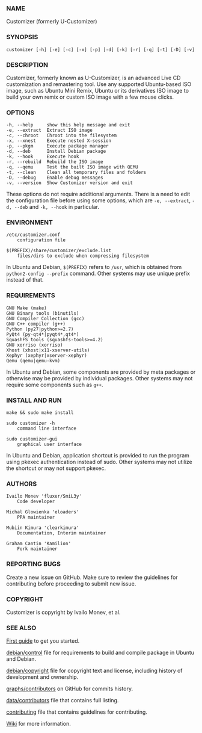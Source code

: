 ### NAME

Customizer (formerly U-Customizer)


### SYNOPSIS

    customizer [-h] [-e] [-c] [-x] [-p] [-d] [-k] [-r] [-q] [-t] [-D] [-v]


### DESCRIPTION

Customizer, formerly known as U-Customizer, is an advanced Live CD
customization and remastering tool. Use any supported Ubuntu-based ISO
image, such as Ubuntu Mini Remix, Ubuntu or its derivatives ISO image
to build your own remix or custom ISO image with a few mouse clicks.


### OPTIONS

    -h, --help     show this help message and exit
    -e, --extract  Extract ISO image
    -c, --chroot   Chroot into the filesystem
    -x, --xnest    Execute nested X-session
    -p, --pkgm     Execute package manager
    -d, --deb      Install Debian package
    -k, --hook     Execute hook
    -r, --rebuild  Rebuild the ISO image
    -q, --qemu     Test the built ISO image with QEMU
    -t, --clean    Clean all temporary files and folders
    -D, --debug    Enable debug messages
    -v, --version  Show Customizer version and exit

These options do not require additional arguments. There is a need to
edit the configuration file before using some options, which are
`-e, --extract`, `-d, --deb` and `-k, --hook` in particular.


### ENVIRONMENT

    /etc/customizer.conf
        configuration file

    $(PREFIX)/share/customizer/exclude.list
        files/dirs to exclude when compressing filesystem

In Ubuntu and Debian, `$(PREFIX)` refers to `/usr`, which is obtained
from `python2-config --prefix` command. Other systems may use unique
prefix instead of that.


### REQUIREMENTS

    GNU Make (make)
    GNU Binary tools (binutils)
    GNU Compiler Collection (gcc)
    GNU C++ compiler (g++)
    Python (py27|python>=2.7)
    PyQt4 (py-qt4*|pyqt4*,qt4*)
    SquashFS tools (squashfs-tools>=4.2)
    GNU xorriso (xorriso)
    Xhost (xhost|x11-xserver-utils)
    Xephyr (xephyr|xserver-xephyr)
    Qemu (qemu|qemu-kvm)

In Ubuntu and Debian, some components are provided by meta packages or
otherwise may be provided by individual packages. Other systems may
not require some components such as `g++`.


### INSTALL AND RUN

    make && sudo make install

    sudo customizer -h
        command line interface

    sudo customizer-gui
        graphical user interface

In Ubuntu and Debian, application shortcut is provided to run the
program using pkexec authentication instead of sudo. Other systems
may not utilize the shortcut or may not support pkexec.


### AUTHORS

    Ivailo Monev 'fluxer/SmiL3y'
        Code developer

    Michal Glowienka 'eloaders'
        PPA maintainer

    Mubiin Kimura 'clearkimura'
        Documentation, Interim maintainer

    Graham Cantin 'Kamilion'
        Fork maintainer


### REPORTING BUGS

Create a new issue on GitHub. Make sure to review the guidelines for
contributing before proceeding to submit new issue.


### COPYRIGHT

Customizer is copyright by Ivailo Monev, et al.


### SEE ALSO

[First guide] to get you started.

[debian/control] file for requirements to build and compile package
in Ubuntu and Debian.

[debian/copyright] file for copyright text and license, including
history of development and ownership.

[graphs/contributors] on GitHub for commits history.

[data/contributors] file that contains full listing.

[contributing] file that contains guidelines for contributing.

[Wiki] for more information.


[First guide]: /../../wiki/First-guide
[debian/control]: ../../master/debian/control
[debian/copyright]: ../../master/debian/copyright
[graphs/contributors]: /../../graphs/contributors
[data/contributors]: ../../master/data/contributors
[contributing]: ../../master/CONTRIBUTING.md
[Wiki]: /../../wiki
